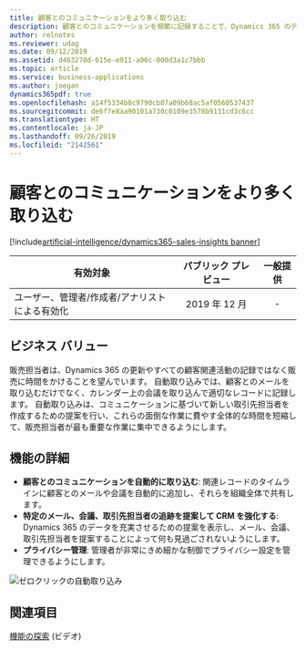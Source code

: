 ```yaml
---
title: 顧客とのコミュニケーションをより多く取り込む
description: 顧客とのコミュニケーションを頻繁に記録することで、Dynamics 365 のデータ品質が向上し、その結果として分析情報が強化されます。 自動取り込みにより、販売担当者は、共有対象をきめ細かく制御しながら、顧客とのコミュニケーションをより多く取り込み、Dynamics 365 を労力なしで更新できます。
author: relnotes
ms.reviewer: udag
ms.date: 09/12/2019
ms.assetid: d463278d-615e-e911-a96c-000d3a1c7bbb
ms.topic: article
ms.service: business-applications
ms.author: joegan
dynamics365pdf: true
ms.openlocfilehash: a14f5334b8c9790cb87a09b68ac5af0560537437
ms.sourcegitcommit: de6f7e8aa90101a730c0109e3578b9131cd3c6cc
ms.translationtype: HT
ms.contentlocale: ja-JP
ms.lasthandoff: 09/26/2019
ms.locfileid: "2142561"
---
```

# <a name="capture-more-customer-communications"></a>顧客とのコミュニケーションをより多く取り込む
[!include[artificial-intelligence/dynamics365-sales-insights banner](../includes/artificial-intelligence/dynamics365-sales-insights.md)]

| 有効対象    |  パブリック プレビュー | 一般提供 | 
| ---------- | :----------: |:----------: |
|ユーザー、管理者/作成者/アナリストによる有効化|2019 年 12 月| -|


## <a name="business-value"></a>ビジネス バリュー
<!-- bv start -->
販売担当者は、Dynamics 365 の更新やすべての顧客関連活動の記録ではなく販売に時間をかけることを望んでいます。 自動取り込みでは、顧客とのメールを取り込むだけでなく、カレンダー上の会議を取り込んで適切なレコードに記録します。 自動取り込みは、コミュニケーションに基づいて新しい取引先担当者を作成するための提案を行い、これらの面倒な作業に費やす全体的な時間を短縮して、販売担当者が最も重要な作業に集中できるようにします。
<!-- bv end -->



## <a name="feature-details"></a>機能の詳細
<!--feature detail start -->
- **顧客とのコミュニケーションを自動的に取り込む**: 関連レコードのタイムラインに顧客とのメールや会議を自動的に追加し、それらを組織全体で共有します。
- **特定のメール、会議、取引先担当者の追跡を提案して CRM を強化する**: Dynamics 365 のデータを充実させるための提案を表示し、メール、会議、取引先担当者を提案することによって何も見過ごされないようにします。
- **プライバシー管理**: 管理者が非常にきめ細かな制御でプライバシー設定を管理できるようにします。

![ゼロクリックの自動取り込み](media/zero-click-auto-capture.png "ゼロクリックの自動取り込み")
<!--feature detail end -->












## <a name="see-also"></a>関連項目
[機能の探索](https://aka.ms/ROGSI19RW2ROV3) (ビデオ)
